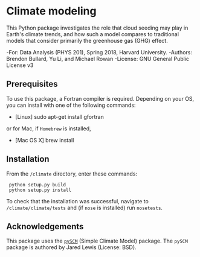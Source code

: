 # Climate modeling

This Python package investigates the role that cloud seeding may play in Earth's
climate trends, and how such a model compares to traditional models that
consider primarily the greenhouse gas (GHG) effect.

   -For: Data Analysis (PHYS 201), Spring 2018, Harvard University.
   -Authors: Brendon Bullard, Yu Li, and Michael Rowan
   -License: GNU General Public License v3


Prerequisites
-------------

To use this package, a Fortran compiler is required.  Depending on your OS, you
can install with one of the following commands:

   - [Linux] sudo apt-get install gfortran

or for Mac, if `Homebrew` is installed,

   - [Mac OS X] brew install


Installation
------------
From the `/climate` directory, enter these commands:

     python setup.py build
     python setup.py install


To check that the installation was successful, navigate to `/climate/climate/tests`
and (if `nose` is installed) run `nosetests`.


Acknowledgements
----------------
This package uses the [`pySCM`](https://pythonhosted.org/pySCM/#) (Simple Climate Model)
package.  The `pySCM` package is authored by Jared Lewis (License: BSD).
